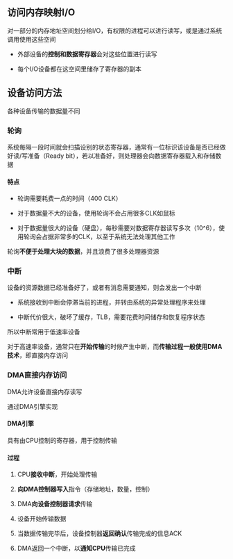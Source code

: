 ## 访问内存映射I/O

对一部分的内存地址空间划分给I/O，有权限的进程可以进行读写，或是通过系统调用使用这些空间

* 外部设备的**控制和数据寄存器**会对这些位置进行读写

* 每个I/O设备都在这空间里储存了寄存器的副本

## 设备访问方法

各种设备传输的数据量不同

### 轮询

系统每隔一段时间就会扫描设别的状态寄存器，通常有一位标识该设备是否已经做好读/写准备（Ready bit），若以准备好，则处理器会向数据寄存器载入和存储数据

#### 特点

* 轮询需要耗费一点的时间（400 CLK）

* 对于数据量不大的设备，使用轮询不会占用很多CLK如鼠标

* 对于数据量很大的设备（硬盘），每秒需要对数据寄存器读写多次（10^6），使用轮询会占据非常多的CLK，以至于系统无法处理其他工作

轮询**不便于处理大块的数据**，并且浪费了很多处理器资源

### 中断

设备的资源数据已经准备好了，或者有消息需要通知，则会发出一个中断

* 系统接收到中断会停滞当前的进程，并转由系统的异常处理程序来处理     

* 中断代价很大，破坏了缓存，TLB，需要花费时间储存和恢复程序状态

所以中断常用于低速率设备

对于高速率设备，通常只在**开始传输**的时候产生中断，而**传输过程一般使用DMA技术**，即直接内存访问

### DMA直接内存访问

DMA允许设备直接内存读写

通过DMA引擎实现

#### DMA引擎

具有由CPU控制的寄存器，用于控制传输

#### 过程

1. CPU**接收中断**，开始处理传输

2. **向DMA控制器写入**指令（存储地址，数量，控制）

3. DMA**向设备控制器请求**传输

4. 设备开始传输数据

5. 当数据传输完毕后，设备控制器**返回确认**传输完成的信息ACK

6. DMA返回一个中断，以**通知CPU**传输已完成


